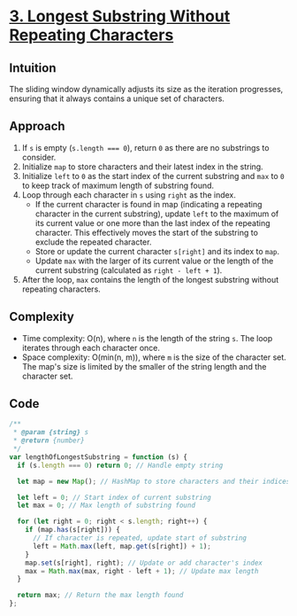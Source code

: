 # [3. Longest Substring Without Repeating Characters](https://leetcode.com/problems/longest-substring-without-repeating-characters/description/)

## Intuition

The sliding window dynamically adjusts its size as the iteration progresses, ensuring that it always contains a unique set of characters.

## Approach

1. If `s` is empty (`s.length === 0`), return `0` as there are no substrings to consider.
2. Initialize `map` to store characters and their latest index in the string.
3. Initialize `left` to `0` as the start index of the current substring and `max` to `0` to keep track of maximum length of substring found.
4. Loop through each character in `s` using `right` as the index.
   - If the current character is found in map (indicating a repeating character in the current substring), update `left` to the maximum of its current value or one more than the last index of the repeating character. This effectively moves the start of the substring to exclude the repeated character.
   - Store or update the current character `s[right]` and its index to `map`.
   - Update `max` with the larger of its current value or the length of the current substring (calculated as `right - left + 1`).
5. After the loop, `max` contains the length of the longest substring without repeating characters.

## Complexity

- Time complexity: O(n), where `n` is the length of the string `s`. The loop iterates through each character once.
- Space complexity: O(min(n, m)), where `m` is the size of the character set. The map's size is limited by the smaller of the string length and the character set.

## Code

```javascript
/**
 * @param {string} s
 * @return {number}
 */
var lengthOfLongestSubstring = function (s) {
  if (s.length === 0) return 0; // Handle empty string

  let map = new Map(); // HashMap to store characters and their indices

  let left = 0; // Start index of current substring
  let max = 0; // Max length of substring found

  for (let right = 0; right < s.length; right++) {
    if (map.has(s[right])) {
      // If character is repeated, update start of substring
      left = Math.max(left, map.get(s[right]) + 1);
    }
    map.set(s[right], right); // Update or add character's index
    max = Math.max(max, right - left + 1); // Update max length
  }

  return max; // Return the max length found
};
```
